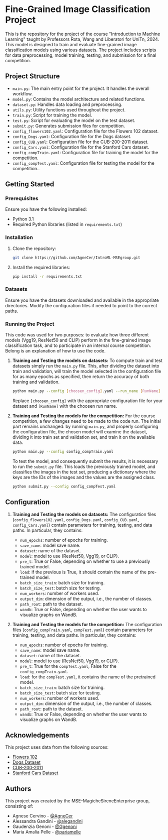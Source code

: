 
# Fine-Grained Image Classification Project

This is the repository for the project of the course "Introduction to Machine Learning" taught by Professors Rota, Wang and Liberatori for UniTn, 2024. This model is designed to train and evaluate fine-grained image classification models using various datasets. The project includes scripts for data preprocessing, model training, testing, and submission for a final competition.

## Project Structure

- `main.py`: The main entry point for the project. It handles the overall workflow.
- `model.py`: Contains the model architecture and related functions.
- `dataset.py`: Handles data loading and preprocessing.
- `utils.py`: Utility functions used throughout the project.
- `train.py`: Script for training the model.
- `test.py`: Script for evaluating the model on the test dataset.
- `submit.py`: Generates submission files for competition.
- `config_flowers102.yaml`: Configuration file for the Flowers 102 dataset.
- `config_Dogs.yaml`: Configuration file for the Dogs dataset.
- `config_CUB.yaml`: Configuration file for the CUB-200-2011 dataset.
- `config_Cars.yaml`: Configuration file for the Stanford Cars dataset.
- `config_compTrain.yaml`: Configuration file for training the model for the competition.
- `config_compTest.yaml`: Configuration file for testing the model for the competition..

## Getting Started

### Prerequisites

Ensure you have the following installed:
- Python 3.1
- Required Python libraries (listed in `requirements.txt`)

### Installation

1. Clone the repository:
   ```bash
   git clone https://github.com/AgneCer/IntroML-MSEgroup.git
   ```

2. Install the required libraries:
   ```bash
   pip install -r requirements.txt
   ```

### Datasets

Ensure you have the datasets downloaded and available in the appropriate directories. Modify the configuration files if needed to point to the correct paths.

### Running the Project

This code was used for two purposes: to evaluate how three different models (Vgg19, ResNet50 and CLIP) perform in the fine-grained image classification task, and to participate in an internal course competition. Belong is an explanation of how to use the code. 

1. **Training and Testing the models on datasets:**
   To compute train and test datasets simply run the `main.py` file. This, after dividing the dataset into train and validation, will train the model selected in the configuration file for as many epochs as specified, then return the accuracy of both training and validation.

   ```bash
   python main.py --config [choosen_config].yaml --run_name [RunName]
   ```

   Replace `[choosen_config]` with the appropriate configuration file for your dataset and `[RunName]` with the choosen run name. 

2. **Training and Testing the models for the competition:**
    For the course competition, a few changes need to be made to the code run. The initial part remains unchanged: by running `main.py`, and properly configuring the configuration file, the chosen model will examine the dataset, dividing it into train set and validation set, and train it on the available data. 

   ```bash
   python main.py --config config_compTrain.yaml
   ```
    To test the model, and consequently submit the results, it is necessary to run the `submit.py` file. This loads the previously trained model, and classifies the images in the test set, producing a dictionary where the keys are the IDs of the images and the values are the assigned class.

   ```bash
   python submit.py --config config_compTest.yaml
   ```

## Configuration
1. **Training and Testing the models on datasets:**
    The configuration files (`config_flowers102.yaml`, `config_Dogs.yaml`, `config_CUB.yaml`, `config_Cars.yaml`) contain parameters for training, testing, and data paths. In particular, they contains:
    - `num_epochs`: number of epochs for training.
    - `save_name`: model save name.
    - `dataset`: name of the dataset.
    - `model`: model to use (ResNet50, Vgg19, or CLIP).
    - `pre_t`: True or False, depending on whether to use a previously trained model.
    - `load`: if the previous is True, it should contain the name of the pre-trained model.
    - `batch_size_train`: batch size for training.
    - `batch_size_test`: batch size for testing.
    - `num_workers`: number of workers used.
    - `output_dim`: dimension of the output, i.e., the number of classes.
    - `path_root`: path to the dataset.
    - `wandb`: True or False, depending on whether the user wants to visualize graphs on WandB.
    
2. **Training and Testing the models for the competition:**
        The configuration files (`config_compTrain.yaml`, `compTest.yaml`) contain parameters for training, testing, and data paths. In particular, they contains:
    - `num_epochs`: number of epochs for training.
    - `save_name`: model save name.
    - `dataset`: name of the dataset.
    - `model`: model to use (ResNet50, Vgg19, or CLIP).
    - `pre_t`: True for the `compTest.yaml`, False for the `config_compTrain.yaml`.
    - `load`: for the `compTest.yaml`, it contains the name of the pretrained model. 
    - `batch_size_train`: batch size for training.
    - `batch_size_test`: batch size for testing.
    - `num_workers`: number of workers used.
    - `output_dim`: dimension of the output, i.e., the number of classes.
    - `path_root`: path to the dataset.
    - `wandb`: True or False, depending on whether the user wants to visualize graphs on WandB.

## Acknowledgements

This project uses data from the following sources:
- [Flowers 102](http://www.robots.ox.ac.uk/~vgg/data/flowers/102/)
- [Dogs Dataset](http://vision.stanford.edu/aditya86/ImageNetDogs/)
- [CUB-200-2011](http://www.vision.caltech.edu/visipedia/CUB-200-2011.html)
- [Stanford Cars Dataset](https://www.kaggle.com/datasets/jessicali9530/stanford-cars-dataset)

## Authors

This project was created by the MSE-MagicheSireneEnterprise group, consisting of:
 - Agnese Cervino - [@AgneCer](https://github.com/AgneCer)
 - Alessandra Gandini - [@alegandini](https://github.com/alegandini)
 - Gaudenzia Genoni - [@Ggenoni](https://github.com/Ggenoni)
 - Maria Amalia Pelle - [@pariamelle](https://github.com/pariamelle)

 
